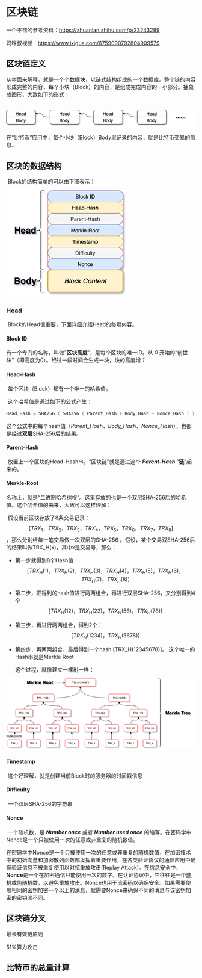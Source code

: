 # 区块链

一个不错的参考资料：https://zhuanlan.zhihu.com/p/23243289

妈咪叔视频：https://www.ixigua.com/6759090792804909579

## 区块链定义

​        从字面来解释，就是一个个数据块，以链式结构组成的一个数据库。整个链的内容形成完整的内容，每个小块（Block）的内容，是组成完成内容的一小部分。抽象成图形，大致如下的形式：

​        ![Blockchain-map](./images/BlockChain/BlockChain-BlockChain-map.png)

​        在“比特币”应用中，每个小块（Block）Body里记录的内容，就是比特币交易的信息。

## 区块的数据结构

​        Block的结构简单的可以由下图表示：

![Block-structure](./images/BlockChain/BlockChain-Block-Structure.png)

### Head

​        Block的Head很重要，下面详细介绍Head的每项内容。

#### Block ID

​        有一个专门的名称，叫做”**区块高度**“，是每个区块的唯一ID。从 *0* 开始的“创世块”（即高度为0）。经过一段时间会生成一块，块的高度增 *1* 

#### Head-Hash

​        每个区块（Block）都有一个唯一的哈希值。

​        这个哈希值是通过如下的公式产生：

```powershell
Head_Hash = SHA256 ( SHA256 ( Parent_Hash + Body_Hash + Nonce_Hash ) )
```

​        这个公式中的每个hash值（*Parent_Hash、Body_Hash、Nonce_Hash*），也都是经过**双层**SHA-256后的结果。

#### Parent-Hash

​        放置上一个区块的Head-Hash串。“区块链”就是通过这个 ***Parent-Hash***  “**链**”起来的。

#### Merkle-Root

​        名称上，就是“二进制哈希树根”。这里存放的也是一个双层SHA-256后的哈希值。这个哈希值的由来，大致可以这样理解：

​        假设当前区块存放了8条交易记录：$$[TRX_1，TRX_2，TRX_3，TRX_4，TRX_5，TRX_6，TRX_7，TRX_8]$$，那么分别给每一笔交易做一次双层的SHA-256 。假设，某个交易双SHA-256后的结果叫做TRX_H(x)，其中x是交易号，那么：

* 第一步就得到8个Hash值：$$[TRX_H(1)，TRX_H(2)，TRX_H(3)，TRX_H(4)，TRX_H(5)，TRX_H(6)，TRX_H(7)，TRX_H(8)]$$

* 第二步，把得到的hash值进行两两组合，再进行双层SHA-256，又分别得到4个：$$[TRX_H(12)，TRX_H(23)，TRX_H(56)，TRX_H(78)]$$

* 第三步，再进行两两组合，得到2个：$$[TRX_H(1234)，TRX_H(5678)]$$

* 第四步，再两两组合，最后得到一个hash [TRX_H(12345678)]。 这个唯一的Hash串就是Merkle Root

  这个过程，就像建立一棵树一样：

![merkle-root](./images/BlockChain/BlockChain-Merkle-Root.png)



#### Timestamp

​        这个好理解，就是创建当前Block时的服务器的时间戳信息

#### Difficulty

​        一个双层SHA-256的字符串

#### Nonce

​        一个随机数，是 ***Number once*** 或者 ***Number used once*** 的缩写。在密码学中Nonce是一个只被使用一次的任意或非重复的随机数值。

​        在密码学中Nonce是一个只被使用一次的任意或非重复的随机数值，在加密技术中的初始向量和加密散列函数都发挥着重要作用，在各类验证协议的通信应用中确保验证信息不被重复使用以对抗重放攻击(Replay Attack)。在[信息安全](https://baike.baidu.com/item/信息安全/339810)中，**Nonce**是一个在加密通信只能使用一次的数字。在认证协议中，它往往是一个[随机](https://baike.baidu.com/item/随机)或[伪随机](https://baike.baidu.com/item/伪随机)数，以避免[重放攻击](https://baike.baidu.com/item/重放攻击/2229240)。Nonce也用于[流密码](https://baike.baidu.com/item/流密码/1395110)以确保安全。如果需要使用相同的密钥加密一个以上的消息，就需要Nonce来确保不同的消息与该密钥加密的密钥流不同。

## 区块链分叉

最长有效链原则

51%算力攻击

## 比特币的总量计算
